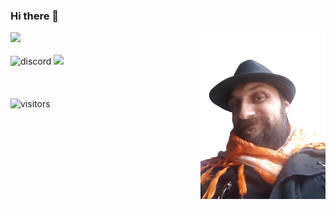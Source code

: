 ### Hi there 👋
<img align="right" alt="avatar" width="200" src="AnaAvatar-removebg.png">
<a href="https://www.facebook.com/Samaciftlik">
<img src="https://img.shields.io/badge/i%C5%9F-%C5%9Eama%20%C3%87iftli%C4%9Fi-blue?style=plastic&logo=facebook">
</a>
<br></br>
<img alt="discord" src="https://img.shields.io/discord/757248931796090970?color=blue&label=Discord&logo=Discord&logoColor=lightblue">
<img src="https://img.shields.io/twitch/status/kendikendine?style=social">
<br></br>
<br></br>
<img  alt="visitors" src="https://visitor-badge.laobi.icu/badge?page_id=Kendikendine.Kendikendine">
<!--
**Kendikendine/Kendikendine** is a ✨ _special_ ✨ repository because its `README.md` (this file) appears on your GitHub profile.

Here are some ideas to get you started:

- 🔭 I’m currently working on ...
- 🌱 I’m currently learning ...
- 👯 I’m looking to collaborate on ...
- 🤔 I’m looking for help with ...
- 💬 Ask me about ...
- 📫 How to reach me: ...
- 😄 Pronouns: ...
- ⚡ Fun fact: ...
-->
